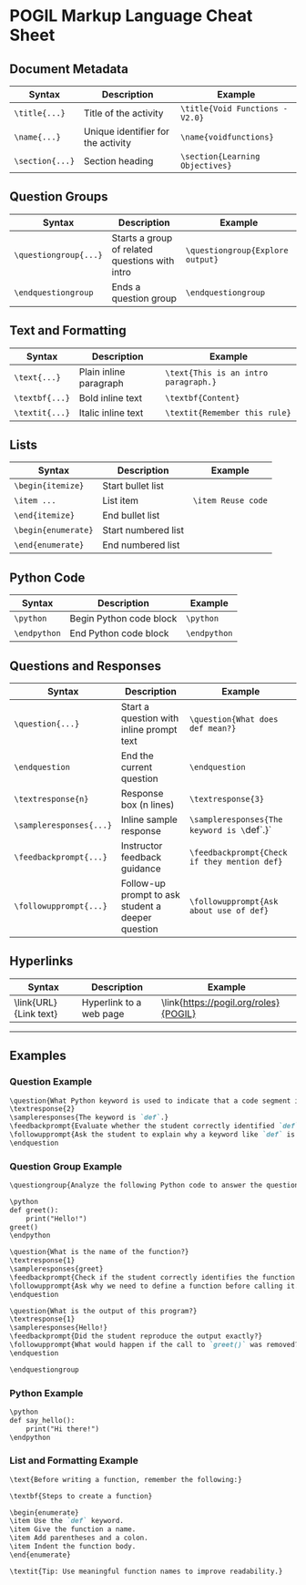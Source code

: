 # POGIL Markup Language Cheat Sheet 
## Document Metadata
| Syntax             | Description                          | Example                          |
|--------------------|--------------------------------------|----------------------------------|
| `\title{...}`      | Title of the activity                 | `\title{Void Functions - V2.0}` |
| `\name{...}`       | Unique identifier for the activity    | `\name{voidfunctions}`          |
| `\section{...}`    | Section heading                       | `\section{Learning Objectives}` |

## Question Groups
| Syntax                 | Description                                     | Example                            |
|------------------------|-------------------------------------------------|------------------------------------|
| `\questiongroup{...}`  | Starts a group of related questions with intro  | `\questiongroup{Explore output}`  |
| `\endquestiongroup`    | Ends a question group                           | `\endquestiongroup`               |

## Text and Formatting
| Syntax           | Description              | Example                                |
|------------------|--------------------------|----------------------------------------|
| `\text{...}`     | Plain inline paragraph   | `\text{This is an intro paragraph.}`   |
| `\textbf{...}`   | Bold inline text         | `\textbf{Content}`                     |
| `\textit{...}`   | Italic inline text       | `\textit{Remember this rule}`          |

## Lists
| Syntax               | Description              | Example                                |
|----------------------|--------------------------|----------------------------------------|
| `\begin{itemize}`    | Start bullet list        |                                        |
| `\item ...`          | List item                | `\item Reuse code`                     |
| `\end{itemize}`      | End bullet list          |                                        |
| `\begin{enumerate}`  | Start numbered list      |                                        |
| `\end{enumerate}`    | End numbered list        |                                        |

## Python Code
| Syntax        | Description                  | Example                                |
|---------------|------------------------------|----------------------------------------|
| `\python`     | Begin Python code block      | `\python`                              |
| `\endpython`  | End Python code block        | `\endpython`                           |

## Questions and Responses
| Syntax                      | Description                                                  | Example                                       |
|-----------------------------|--------------------------------------------------------------|-----------------------------------------------|
| `\question{...}`            | Start a question with inline prompt text                     | `\question{What does def mean?}`             |
| `\endquestion`              | End the current question                                     | `\endquestion`                                |
| `\textresponse{n}`          | Response box (n lines)                                       | `\textresponse{3}`                            |
| `\sampleresponses{...}`     | Inline sample response                                       | `\sampleresponses{The keyword is \`def\`.}`   |
| `\feedbackprompt{...}`      | Instructor feedback guidance                                 | `\feedbackprompt{Check if they mention def}`  |
| `\followupprompt{...}`      | Follow-up prompt to ask student a deeper question            | `\followupprompt{Ask about use of def}`       |

## Hyperlinks
| Syntax                | Description             | Example                                                                            |
| --------------------- | ----------------------- | ---------------------------------------------------------------------------------- |
| \link{URL}{Link text} | Hyperlink to a web page | \link{https://pogil.org/roles}{POGIL} |

---

## Examples

### Question Example

```markdown
\question{What Python keyword is used to indicate that a code segment is a function definition?}
\textresponse{2}
\sampleresponses{The keyword is `def`.}
\feedbackprompt{Evaluate whether the student correctly identified `def` as the Python keyword to define functions.}
\followupprompt{Ask the student to explain why a keyword like `def` is needed when defining functions.}
\endquestion
```

### Question Group Example

```markdown
\questiongroup{Analyze the following Python code to answer the questions.}

\python
def greet():
    print("Hello!")
greet()
\endpython

\question{What is the name of the function?}
\textresponse{1}
\sampleresponses{greet}
\feedbackprompt{Check if the student correctly identifies the function name.}
\followupprompt{Ask why we need to define a function before calling it.}
\endquestion

\question{What is the output of this program?}
\textresponse{1}
\sampleresponses{Hello!}
\feedbackprompt{Did the student reproduce the output exactly?}
\followupprompt{What would happen if the call to `greet()` was removed?}
\endquestion

\endquestiongroup
```

### Python Example

```markdown
\python
def say_hello():
    print("Hi there!")
\endpython
```

### List and Formatting Example

```markdown
\text{Before writing a function, remember the following:}

\textbf{Steps to create a function}

\begin{enumerate}
\item Use the `def` keyword.
\item Give the function a name.
\item Add parentheses and a colon.
\item Indent the function body.
\end{enumerate}

\textit{Tip: Use meaningful function names to improve readability.}
```
